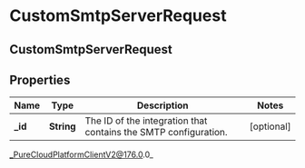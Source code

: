 # CustomSmtpServerRequest

## CustomSmtpServerRequest

## Properties

|Name | Type | Description | Notes|
|------------ | ------------- | ------------- | -------------|
| **_id** | **String** | The ID of the integration that contains the SMTP configuration.  | [optional] |



_PureCloudPlatformClientV2@176.0.0_
